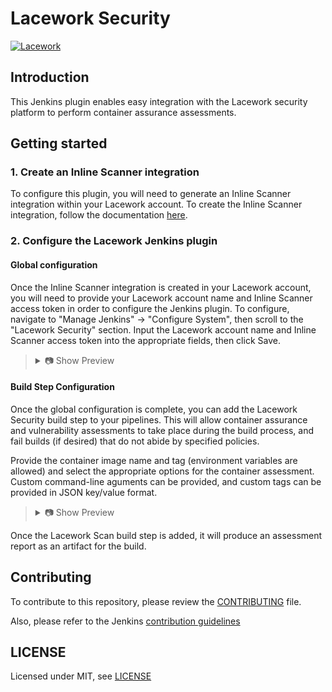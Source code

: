 # Lacework Security

[![Lacework](https://www.lacework.com/wp-content/uploads/2021/09/Lacework_Logo_color_2019.svg)](https://www.lacework.com)

## Introduction

This Jenkins plugin enables easy integration with the Lacework security platform to perform container assurance assessments.

## Getting started

### 1. Create an Inline Scanner integration

To configure this plugin, you will need to generate an Inline Scanner integration within your Lacework account. To create the Inline Scanner integration, follow the documentation <a target="_blank" href="https://docs.lacework.com/integrate-inline-scanner">here</a>.

### 2. Configure the Lacework Jenkins plugin

#### Global configuration

Once the Inline Scanner integration is created in your Lacework account, you will need to provide your Lacework account name and Inline Scanner access token in order to configure the Jenkins plugin. To configure, navigate to "Manage Jenkins" -> "Configure System", then scroll to the "Lacework Security" section. Input the Lacework account name and Inline Scanner access token into the appropriate fields, then click Save.

<blockquote>
<details>
<summary>📷 Show Preview</summary>

![Lacework Security - Global Settings](docs/global_settings.png)

</details>
</blockquote>

#### Build Step Configuration

Once the global configuration is complete, you can add the Lacework Security build step to your pipelines. This will allow container assurance and vulnerability assessments to take place during the build process, and fail builds (if desired) that do not abide by specified policies.

Provide the container image name and tag (environment variables are allowed) and select the appropriate options for the container assessment. Custom command-line aguments can be provided, and custom tags can be provided in JSON key/value format.

<blockquote>
<details>
<summary>📷 Show Preview</summary>

![Lacework Security - Build Step](docs/build_step.png)

</details>
</blockquote>

Once the Lacework Scan build step is added, it will produce an assessment report as an artifact for the build.

## Contributing

To contribute to this repository, please review the [CONTRIBUTING](CONTRIBUTING.md) file.

Also, please refer to the Jenkins [contribution guidelines](https://github.com/jenkinsci/.github/blob/master/CONTRIBUTING.md)

## LICENSE

Licensed under MIT, see [LICENSE](LICENSE.md)
